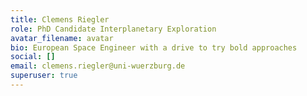 ```yaml
---
title: Clemens Riegler
role: PhD Candidate Interplanetary Exploration
avatar_filename: avatar
bio: European Space Engineer with a drive to try bold approaches
social: []
email: clemens.riegler@uni-wuerzburg.de
superuser: true
---
```

